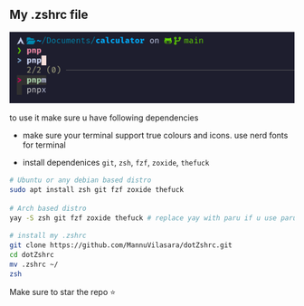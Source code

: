 ## My .zshrc file

![alt text](image.png)


to use it make sure u have following dependencies

- make sure your terminal support true colours and icons. use nerd fonts for terminal

- install dependenices `git`, `zsh`, `fzf`, `zoxide`, `thefuck`

```bash
# Ubuntu or any debian based distro
sudo apt install zsh git fzf zoxide thefuck

# Arch based distro
yay -S zsh git fzf zoxide thefuck # replace yay with paru if u use paru

```

```bash
# install my .zshrc
git clone https://github.com/MannuVilasara/dotZshrc.git
cd dotZshrc
mv .zshrc ~/
zsh

```

Make sure to star the repo ⭐